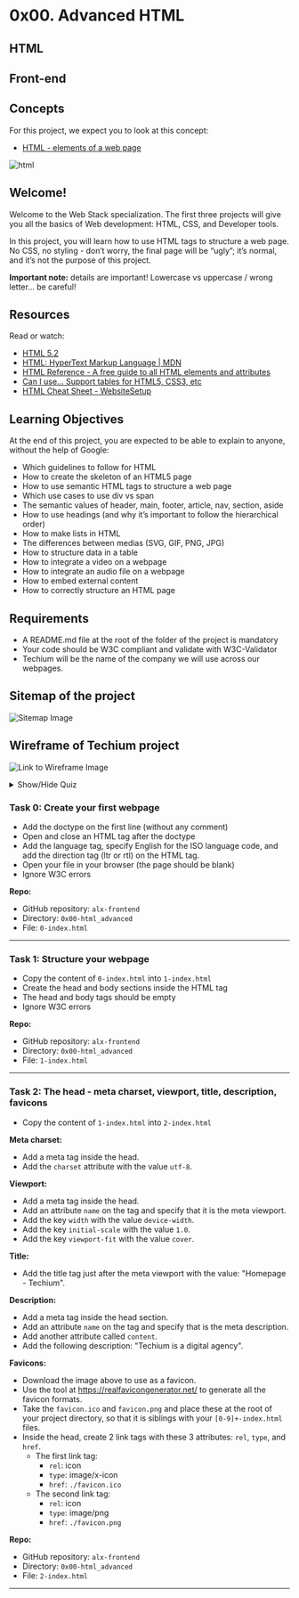 # 0x00. Advanced HTML

## HTML
## Front-end

## Concepts
For this project, we expect you to look at this concept:

- [HTML - elements of a web page]()

![html](images/5d9e347964a9cc0e3e24.jpg)


## Welcome!
Welcome to the Web Stack specialization. The first three projects will give you all the basics of Web development: HTML, CSS, and Developer tools.

In this project, you will learn how to use HTML tags to structure a web page. No CSS, no styling - don’t worry, the final page will be “ugly”; it’s normal, and it’s not the purpose of this project.

**Important note:** details are important! Lowercase vs uppercase / wrong letter… be careful!

## Resources
Read or watch:

- [HTML 5.2](https://www.w3.org/TR/html52/)
- [HTML: HyperText Markup Language | MDN](https://developer.mozilla.org/en-US/docs/Web/HTML)
- [HTML Reference - A free guide to all HTML elements and attributes](https://htmlreference.io/)
- [Can I use… Support tables for HTML5, CSS3, etc](https://caniuse.com/)
- [HTML Cheat Sheet - WebsiteSetup](https://websitesetup.org/html5-cheat-sheet/)

## Learning Objectives
At the end of this project, you are expected to be able to explain to anyone, without the help of Google:

- Which guidelines to follow for HTML
- How to create the skeleton of an HTML5 page
- How to use semantic HTML tags to structure a web page
- Which use cases to use div vs span
- The semantic values of header, main, footer, article, nav, section, aside
- How to use headings (and why it’s important to follow the hierarchical order)
- How to make lists in HTML
- The differences between medias (SVG, GIF, PNG, JPG)
- How to structure data in a table
- How to integrate a video on a webpage
- How to integrate an audio file on a webpage
- How to embed external content
- How to correctly structure an HTML page

## Requirements
- A README.md file at the root of the folder of the project is mandatory
- Your code should be W3C compliant and validate with W3C-Validator
- Techium will be the name of the company we will use across our webpages.

## Sitemap of the project
![Sitemap Image](images/4dec2ba9d84a0a55355b1c1e2de4c57854a2d35a.png)

## Wireframe of Techium project
![Link to Wireframe Image](images/3e4f9e2b3cb73d1768229e086f5da35337be5c6c.png)

<details>
  <summary>Show/Hide Quiz</summary>

## Quiz questions
  
### Question #0
Which information can we find in the `<head>` tag? Please select all correct answers

- [x] link to stylesheets
- [x] metadata
- [ ] link to Twitter
- [ ] navigation

### Question #1
Which tag should we use to embed another website?

- [ ] `<code>`
- [ ] `<p>`
- [ ] `<a>`
- [ ] `<div>`
- [x] `<iframe>`

### Question #2
Which tag should we use to change the font weight of a text? Please select all correct answers

- [x] `<strong>`
- [ ] `<em>`
- [x] `<b>`
- [ ] `<h1>`
- [ ] `<i>`
- [ ] `<bold>`

### Question #3
Which tag should we use to group elements in an unordered list?

- [ ] `<unordered list>`
- [ ] `<table>`
- [x] `<ul>`
- [ ] `<li>`
- [ ] `<ol>`
- [ ] `<list>`

### Question #4
Which tag should we use to draw a horizontal line? (usually used to separate topics in a paragraph)

- [x] `<hr>`
- [ ] `<line>`
- [ ] `<break>`
- [ ] `<br>`

### Question #5
How many levels are available in HTML5 for section headings?

- [ ] 8
- [x] 6
- [ ] 2
- [ ] 1
- [ ] 4
- [ ] 10

### Question #6
Which tag should we use to create a hyperlink?

- [x] `<a>`
- [ ] `<div>`
- [ ] `<to>`
- [ ] `<link>`
- [ ] `<p>`

### Question #7
Which tag should we use to change the browser tab text?

- [ ] `<browser>`
- [ ] `<head>`
- [ ] `<tab>`
- [x] `<title>`

### Question #8
Which tag should we use to embed an image?

- [ ] `<caption>`
- [x] `<img>`
- [ ] `<div>`
- [ ] `<iframe>`

</details>

### Task 0: Create your first webpage

- Add the doctype on the first line (without any comment)
- Open and close an HTML tag after the doctype
- Add the language tag, specify English for the ISO language code, and add the direction tag (ltr or rtl) on the HTML tag.
- Open your file in your browser (the page should be blank)
- Ignore W3C errors


**Repo:**
- GitHub repository: `alx-frontend`
- Directory: `0x00-html_advanced`
- File:  `0-index.html`

---

### Task 1: Structure your webpage

- Copy the content of `0-index.html` into `1-index.html`
- Create the head and body sections inside the HTML tag
- The head and body tags should be empty
- Ignore W3C errors

**Repo:**
- GitHub repository: `alx-frontend`
- Directory: `0x00-html_advanced`
- File:  `1-index.html`

---

### Task 2: The head - meta charset, viewport, title, description, favicons

- Copy the content of `1-index.html` into `2-index.html`

**Meta charset:**
  - Add a meta tag inside the head.
  - Add the `charset` attribute with the value `utf-8`.

**Viewport:**
  - Add a meta tag inside the head.
  - Add an attribute `name` on the tag and specify that it is the meta viewport.
  - Add the key `width` with the value `device-width`.
  - Add the key `initial-scale` with the value `1.0`.
  - Add the key `viewport-fit` with the value `cover`.

**Title:**
  - Add the title tag just after the meta viewport with the value: "Homepage - Techium".

**Description:**
  - Add a meta tag inside the head section.
  - Add an attribute `name` on the tag and specify that is the meta description.
  - Add another attribute called `content`.
  - Add the following description: "Techium is a digital agency".

**Favicons:**
  - Download the image above to use as a favicon.
  - Use the tool at https://realfavicongenerator.net/ to generate all the favicon formats.
  - Take the `favicon.ico` and `favicon.png` and place these at the root of your project directory, so that it is siblings with your `[0-9]+-index.html` files.
  - Inside the head, create 2 link tags with these 3 attributes: `rel`, `type`, and `href`.
    - The first link tag:
      - `rel`: icon
      - `type`: image/x-icon
      - `href`: `./favicon.ico`
    - The second link tag:
      - `rel`: icon
      - `type`: image/png
      - `href`: `./favicon.png`


**Repo:**
- GitHub repository: `alx-frontend`
- Directory: `0x00-html_advanced`
- File:  `2-index.html`

---

